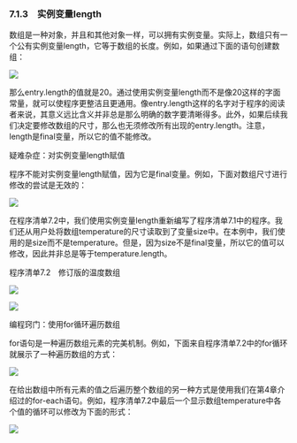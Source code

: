    

### 7.1.3　实例变量length

数组是一种对象，并且和其他对象一样，可以拥有实例变量。实际上，数组只有一个公有实例变量length，它等于数组的长度。例如，如果通过下面的语句创建数组：

![](0-Assets/Epubook/程序员编程语言经典合集（计算机科学丛书5册套装），javapython编程语言含经典教材龙书《编译原理》%20(Bruce%20Eckel%20%20Alfred%20V.%20Aho%20%20Monica%20S.%20Lam%20etc.)%20(Z-Library)/images/image10547.jpeg)

那么entry.length的值就是20。通过使用实例变量length而不是像20这样的字面常量，就可以使程序更整洁且更通用。像entry.length这样的名字对于程序的阅读者来说，其意义远比含义并非总是那么明确的数字要清晰得多。此外，如果后续我们决定要修改数组的尺寸，那么也无须修改所有出现的entry.length。注意，length是final变量，所以它的值不能修改。

疑难杂症：对实例变量length赋值

程序不能对实例变量length赋值，因为它是final变量。例如，下面对数组尺寸进行修改的尝试是无效的：

![](0-Assets/Epubook/程序员编程语言经典合集（计算机科学丛书5册套装），javapython编程语言含经典教材龙书《编译原理》%20(Bruce%20Eckel%20%20Alfred%20V.%20Aho%20%20Monica%20S.%20Lam%20etc.)%20(Z-Library)/images/image10548.jpeg)

在程序清单7.2中，我们使用实例变量length重新编写了程序清单7.1中的程序。我们还从用户处将数组temperature的尺寸读取到了变量size中。在本例中，我们使用的是size而不是temperature。但是，因为size不是final变量，所以它的值可以修改，因此并非总是等于temperature.length。

程序清单7.2　修订版的温度数组

![](0-Assets/Epubook/程序员编程语言经典合集（计算机科学丛书5册套装），javapython编程语言含经典教材龙书《编译原理》%20(Bruce%20Eckel%20%20Alfred%20V.%20Aho%20%20Monica%20S.%20Lam%20etc.)%20(Z-Library)/images/image10549.jpeg)

![](0-Assets/Epubook/程序员编程语言经典合集（计算机科学丛书5册套装），javapython编程语言含经典教材龙书《编译原理》%20(Bruce%20Eckel%20%20Alfred%20V.%20Aho%20%20Monica%20S.%20Lam%20etc.)%20(Z-Library)/images/image10550.jpeg)

编程窍门：使用for循环遍历数组

for语句是一种遍历数组元素的完美机制。例如，下面来自程序清单7.2中的for循环就展示了一种遍历数组的方式：

![](0-Assets/Epubook/程序员编程语言经典合集（计算机科学丛书5册套装），javapython编程语言含经典教材龙书《编译原理》%20(Bruce%20Eckel%20%20Alfred%20V.%20Aho%20%20Monica%20S.%20Lam%20etc.)%20(Z-Library)/images/image10551.jpeg)

在给出数组中所有元素的值之后遍历整个数组的另一种方式是使用我们在第4章介绍过的for-each语句。例如，程序清单7.2中最后一个显示数组temperature中各个值的循环可以修改为下面的形式：

![](0-Assets/Epubook/程序员编程语言经典合集（计算机科学丛书5册套装），javapython编程语言含经典教材龙书《编译原理》%20(Bruce%20Eckel%20%20Alfred%20V.%20Aho%20%20Monica%20S.%20Lam%20etc.)%20(Z-Library)/images/image10552.jpeg)
